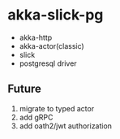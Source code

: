 # akka-slick-pg

 - akka-http
 - akka-actor(classic)
 - slick
 - postgresql driver
 
## Future

1. migrate to typed actor
2. add gRPC
3. add oath2/jwt authorization

